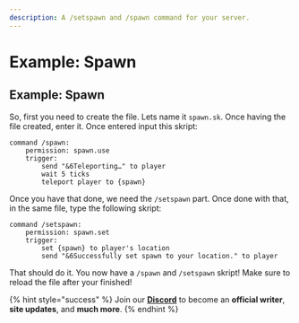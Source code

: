 ```yaml
---
description: A /setspawn and /spawn command for your server.
---
```


# Example: Spawn

## Example: Spawn



So, first you need to create the file. Lets name it `spawn.sk`.
Once having the file created, enter it. Once entered input this skript:

```
command /spawn:
    permission: spawn.use
    trigger:
        send "&6Teleporting…" to player
        wait 5 ticks
        teleport player to {spawn}
```

Once you have that done, we need the `/setspawn` part.
Once done with that, in the same file, type the following skript:

```
command /setspawn:
    permission: spawn.set
    trigger:
        set {spawn} to player's location
        send "&6Successfully set spawn to your location." to player
```

That should do it. You now have a `/spawn` and `/setspawn` skript! Make sure to reload the file after your finished!

{% hint style="success" %}
Join our **[Discord](https://discord.gg/TYhH5bK)** to become an **official writer**, **site updates**, and **much more**.
{% endhint %}

